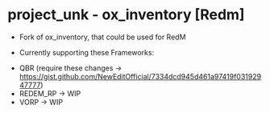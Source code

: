 # project_unk - ox_inventory [Redm]
* Fork of ox_inventory, that could be used for RedM

* Currently supporting these Frameworks:
- QBR (require these changes -> https://gist.github.com/NewEditOfficial/7334dcd945d461a97419f03192947777)
- REDEM_RP -> WIP
- VORP -> WIP
